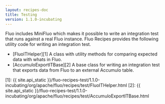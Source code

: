 ```yaml
---
layout: recipes-doc
title: Testing
version: 1.1.0-incubating
---
```

Fluo includes MiniFluo which makes it possible to write an integration test that
runs against a real Fluo instance.  Fluo Recipes provides the following utility
code for writing an integration test.

 * [FluoITHelper][1] A class with utility methods for comparing expected data with whats in Fluo.
 * [AccumuloExportITBase][2] A base class for writing an integration test that exports data from Fluo to an external Accumulo table.

[1]: {{ site.api_static }}/fluo-recipes-test/1.1.0-incubating/org/apache/fluo/recipes/test/FluoITHelper.html
[2]: {{ site.api_static }}/fluo-recipes-test/1.1.0-incubating/org/apache/fluo/recipes/test/AccumuloExportITBase.html
